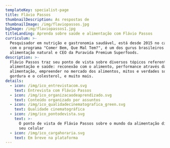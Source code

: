 ```yaml
---
templateKey: specialist-page
title: Flávio Passos
thumbnailDescription: As respostas de
thumbnailImage: /img/flaviopassos.jpg
bgImage: /img/flaviopassos1.jpg
titleLanding: Aprenda sobre saúde e alimentação com Flávio Passos
curriculum: >-
  Pesquisador em nutrição e gastronomia saudável, está desde 2015 no canal Sony
  com o programa "Comer Bem, Que Mal Tem?", é um dos gurus brasileiros da
  alimentação natural e CEO da Puravida Premium Superfoods.
description: >-
  Flávio Passos traz seu ponto de vista sobre diversos tópicos referentes à
  alimentação e saúde: reconexão com o alimento, performance através da
  alimentação, empreender no mercado dos alimentos, mitos e verdades sobre a
  gordura e o colesterol, e muito mais.
details:
  - icon: /img/ico_entrevistacom.svg
    text: Entrevista com Flávio Passos
  - icon: /img/ico_organizacaodeaprendizado.svg
    text: Conteúdo organizado por assuntos
  - icon: /img/ico_qualidadecinematografica_green.svg
    text: Qualidade cinematográfica
  - icon: /img/ico_pontodevista.svg
    text: >-
      O ponto de vista de Flávio Passos sobre o mundo da alimentação direto no
      seu celular
  - icon: /img/ico_cargahoraria.svg
    text: Em breve na plataforma
---
```



